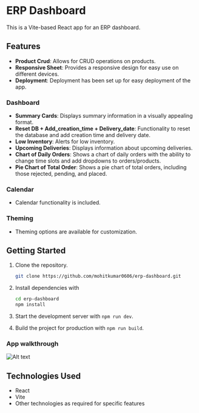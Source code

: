 # ERP Dashboard

This is a Vite-based React app for an ERP dashboard.

## Features

- **Product Crud**: Allows for CRUD operations on products.
- **Responsive Sheet**: Provides a responsive design for easy use on different devices.
- **Deployment**: Deployment has been set up for easy deployment of the app.

### Dashboard

- **Summary Cards**: Displays summary information in a visually appealing format.
- **Reset DB + Add_creation_time + Delivery_date**: Functionality to reset the database and add creation time and delivery date.
- **Low Inventory**: Alerts for low inventory.
- **Upcoming Deliveries**: Displays information about upcoming deliveries.
- **Chart of Daily Orders**: Shows a chart of daily orders with the ability to change time slots and add dropdowns to orders/products.
- **Pie Chart of Total Order**: Shows a pie chart of total orders, including those rejected, pending, and placed.

### Calendar

- Calendar functionality is included.

### Theming

- Theming options are available for customization.

## Getting Started

1. Clone the repository.

    ```bash
    git clone https://github.com/mohitkumar0606/erp-dashboard.git
    ```

2. Install dependencies with
    ```bash
    cd erp-dashboard
    npm install
    ```
3. Start the development server with `npm run dev`.
4. Build the project for production with `npm run build`.


### App walkthrough

![Alt text](https://github.com/mohitkumar0606/erp-dashboard/public/1.jpeg)

## Technologies Used

- React
- Vite
- Other technologies as required for specific features
